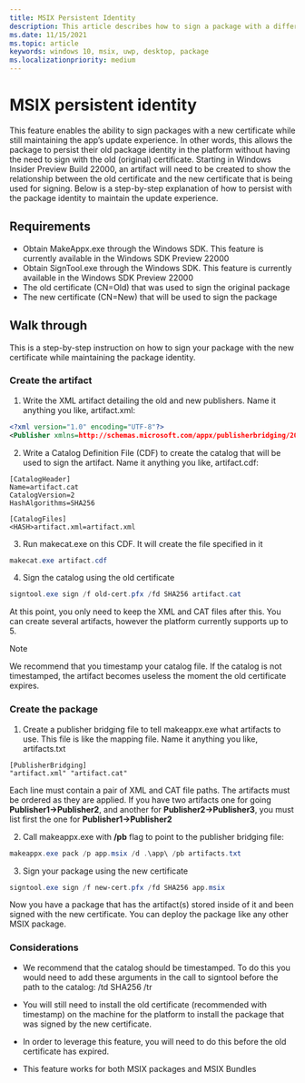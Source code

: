 ```yaml
---
title: MSIX Persistent Identity 
description: This article describes how to sign a package with a different certificate while maintaining the app update experience
ms.date: 11/15/2021
ms.topic: article
keywords: windows 10, msix, uwp, desktop, package
ms.localizationpriority: medium
---
```


# MSIX persistent identity 
This feature enables the ability to sign packages with a new certificate while still maintaining the app’s update experience. In other words, this allows the package to persist their old package identity in the platform without having the need to sign with the old (original) certificate. Starting in Windows Insider Preview Build 22000, an artifact will need to be created to show the relationship between the old certificate and the new certificate that is being used for signing. Below is a step-by-step explanation of how to persist with the package identity to maintain the update experience. 

## Requirements
- Obtain MakeAppx.exe through the Windows SDK. This feature is currently available in the Windows SDK Preview 22000
- Obtain SignTool.exe through the Windows SDK. This feature is currently available in the Windows SDK Preview 22000
- The old certificate (CN=Old) that was used to sign the original package  
- The new certificate (CN=New) that will be used to sign the package

## Walk through
This is a step-by-step instruction on how to sign your package with the new certificate while maintaining the package identity.

### Create the artifact 
1. Write the XML artifact detailing the old and new publishers. Name it anything you like, artifact.xml:
 ```xml
<?xml version="1.0" encoding="UTF-8"?>
<Publisher xmlns=http://schemas.microsoft.com/appx/publisherbridging/2021 Old="CN=Old" New="CN=New" />
```
2. Write a Catalog Definition File (CDF) to create the catalog that will be used to sign the artifact. Name it anything you like, artifact.cdf:
 ```
[CatalogHeader]
Name=artifact.cat
CatalogVersion=2
HashAlgorithms=SHA256
 
[CatalogFiles]
<HASH>artifact.xml=artifact.xml
```
3. Run makecat.exe on this CDF. It will create the file specified in it
```powershell
makecat.exe artifact.cdf
```
4. Sign the catalog using the old certificate
```powershell
signtool.exe sign /f old-cert.pfx /fd SHA256 artifact.cat
```
At this point, you only need to keep the XML and CAT files after this. You can create several artifacts, however the platform currently supports up to 5.

> [!NOTE]
> We recommend that you timestamp your catalog file. If the catalog is not timestamped, the artifact becomes useless the moment the old certificate expires.

### Create the package
1.	Create a publisher bridging file to tell makeappx.exe what artifacts to use. This file is like the mapping file. Name it anything you like, artifacts.txt
 ```
[PublisherBridging]
"artifact.xml" "artifact.cat"
```
Each line must contain a pair of XML and CAT file paths. The artifacts must be ordered as they are applied. If you have two artifacts one for going **Publisher1->Publisher2**, and another for **Publisher2->Publisher3**, you must list first the one for **Publisher1->Publisher2**

2. Call makeappx.exe with  **/pb** flag to point to the publisher bridging file:
```powershell
makeappx.exe pack /p app.msix /d .\app\ /pb artifacts.txt
 ```
3. Sign your package using the new certificate
```powershell 
signtool.exe sign /f new-cert.pfx /fd SHA256 app.msix
```

Now you have a package that has the artifact(s) stored inside of it and been signed with the new certificate. You can deploy the package like any other MSIX package. 

### Considerations
- We recommend that the catalog should be timestamped. To do this you would need to add these arguments in the call to signtool before the path to the catalog: /td SHA256 /tr

- You will still need to install the old certificate (recommended with timestamp) on the machine for the platform to install the package that was signed by the new certificate.

- In order to leverage this feature, you will need to do this before the old certificate has expired. 
 
- This feature works for both MSIX packages and MSIX Bundles 
